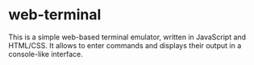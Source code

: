 # web-terminal

This is a simple web-based terminal emulator, written in JavaScript and HTML/CSS. It allows to enter commands and displays their output in a console-like interface.
